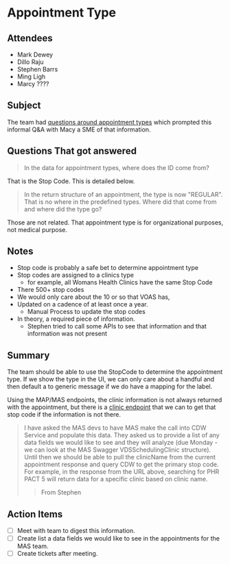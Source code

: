 # Appointment Type

## Attendees

- Mark Dewey
- Dillo Raju
- Stephen Barrs
- Ming Ligh
- Marcy ????

## Subject

The team had [questions around appointment types](../appointment-data/appointent-types.md) which prompted this informal Q&A with Macy a SME of that information.

## Questions That got answered

> In the data for appointment types, where does the ID come from?

That is the Stop Code. This is detailed below.

> In the return structure of an appointment, the type is now "REGULAR". That is no where in the predefined types.  Where did that come from and where did the type go?

Those are not related. That appointment type is for organizational purposes, not medical purpose. 

## Notes

- Stop code is probably a safe bet to determine appointment type
- Stop codes are assigned to a clinics type
  - for example, all Womans Health Clinics have the same Stop Code
- There 500+ stop codes
- We would only care about the 10 or so that VOAS has,
- Updated on a cadence of at least once a year.
  - Manual Process to update the stop codes
- In theory, a required piece of information.
  - Stephen tried to call some APIs to see that information and that information was not present

## Summary

The team should be able to use the StopCode to determine the appointment type. If we show the type in the UI, we can only care about a handful and then default a to generic message if we do have a mapping for the label. 

Using the MAP/MAS endpoints, the clinic information is not always returned with the appointment, but there is a [clinic endpoint](https://veteran.apps.va.gov/cdw/v3/facilities/516/clinics?pageSize=0) that we can to get that stop code if the information is not there. 

>I have asked the MAS devs to have MAS make the call into CDW Service and populate this data.  They asked us to provide a list of any data fields we would like to see and they will analyze (due Monday - we can look at the MAS Swagger VDSSchedulingClinic structure). Until then we should be able to pull the clinicName from the current appointment response and query CDW to get the primary stop code.  For example, in the response from the URL above, searching for PHR PACT 5 will return data for a specific clinic based on clinic name.
>> From Stephen

## Action Items

- [ ] Meet with team to digest this information. 
- [ ] Create list a data fields we would like to see in the appointments for the MAS team.
- [ ] Create tickets after meeting.